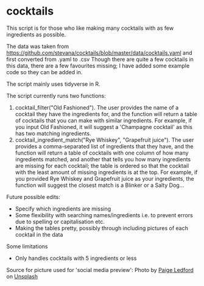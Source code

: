 # cocktails

This script is for those who like making many cocktails with as few ingredients as possible. 

The data was taken from https://github.com/stevana/cocktails/blob/master/data/cocktails.yaml and first converted from .yaml to .csv
Though there are quite a few cocktails in this data, there are a few favourites missing; I have added some example code so they can be added in. 

The script mainly uses tidyverse in R. 

The script currently runs two functions: 

  1. cocktail_filter("Old Fashioned"). The user provides the name of a cocktail they have the ingredients for, and the function will return a table 
      of cocktails that you can make with similar ingredients. For example, if you input Old Fashioned, it will suggest a 'Champagne cocktail'
      as this has two matching ingredients. 
  2. cocktail_ingredient_match("Rye Whiskey", "Grapefruit juice"). The user provides a comma-separated list of ingredients that they have, and the 
      function will return a table of cocktails with one column of how many ingredients matched, and another that tells you how many ingredients are
      missing for each cocktail; the table is ordered so that the cocktail with the least amount of missing ingredients is at the top. For example, 
      if you provided Rye Whiskey and Grapefruit juice as your ingredients, the function will suggest the closest match is a Blinker or a Salty Dog...
      

Future possible edits: 
  - Specify which ingredients are missing 
  - Some flexibility with searching names/ingredients i.e. to prevent errors due to spelling or capitalisation etc. 
  - Making the tables pretty, possibly through including pictures of each cocktail in the data

Some limitations 
  - Only handles cocktails with 5 ingredients or less


Source for picture used for 'social media preview': Photo by <a href="https://unsplash.com/@off_the_paige?utm_source=unsplash&utm_medium=referral&utm_content=creditCopyText">Paige Ledford</a> on <a href="https://unsplash.com/s/photos/old-fashioned?utm_source=unsplash&utm_medium=referral&utm_content=creditCopyText">Unsplash</a>
  
